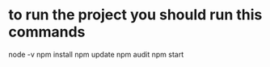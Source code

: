 # to run the project you should run this commands
node -v
npm install
npm update 
npm audit
npm start
